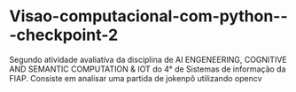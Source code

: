# Visao-computacional-com-python---checkpoint-2
Segundo atividade avaliativa da disciplina de AI ENGENEERING, COGNITIVE AND SEMANTIC COMPUTATION &amp; IOT do 4° de Sistemas de informação da FIAP. Consiste em analisar uma partida de jokenpô utilizando opencv 
